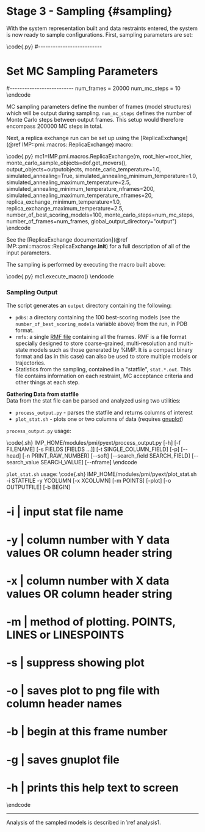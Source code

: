 Stage 3 - Sampling {#sampling}
==================

With the system representation built and data restraints entered, the system is now ready to sample configurations. First, sampling parameters are set:

\code{.py}
#--------------------------
# Set MC Sampling Parameters
#--------------------------
num_frames = 20000
num_mc_steps = 10
\endcode

MC sampling parameters define the number of frames (model structures) which will be output during sampling. `num_mc_steps` defines the number of Monte Carlo steps between output frames.  This setup would therefore encompass 200000 MC steps in total. 

Next, a replica exchange run can be set up using the [ReplicaExchange](@ref IMP::pmi::macros::ReplicaExchange) macro:

\code{.py}
mc1=IMP.pmi.macros.ReplicaExchange(m,
                                   root_hier=root_hier,
                                   monte_carlo_sample_objects=dof.get_movers(),
                                   output_objects=outputobjects,
                                   monte_carlo_temperature=1.0,
                                   simulated_annealing=True,
                                   simulated_annealing_minimum_temperature=1.0,
                                   simulated_annealing_maximum_temperature=2.5,
                                   simulated_annealing_minimum_temperature_nframes=200,
                                   simulated_annealing_maximum_temperature_nframes=20,
                                   replica_exchange_minimum_temperature=1.0,
                                   replica_exchange_maximum_temperature=2.5,
                                   number_of_best_scoring_models=100,
                                   monte_carlo_steps=num_mc_steps,
                                   number_of_frames=num_frames,
                                   global_output_directory="output")
\endcode

See the [ReplicaExchange documentation](@ref IMP::pmi::macros::ReplicaExchange.__init__)
for a full description of all of the input parameters.

The sampling is performed by executing the macro built above:

\code{.py}
mc1.execute_macro()
\endcode

### Sampling Output

The script generates an `output` directory containing the following:
* `pdbs`: a directory containing the 100 best-scoring models (see the `number_of_best_scoring_models` variable above) from the run, in PDB format.
* `rmfs`: a single [RMF file](https://integrativemodeling.org/rmf/) containing all the frames. RMF is a file format specially designed to store coarse-grained, multi-resolution and multi-state models such as those generated by %IMP. It is a compact binary format and (as in this case) can also be used to store multiple models or trajectories.
* Statistics from the sampling, contained in a "statfile", `stat.*.out`.  This file contains information on each restraint, MC acceptance criteria and other things at each step. 

**Gathering Data from statfile**  
Data from the stat file can be parsed and analyzed using two utilities: 
* `process_output.py` - parses the statfile and returns columns of interest
* `plot_stat.sh` - plots one or two columns of data (requires [gnuplot](http://www.gnuplot.info/download.html)) 

`process_output.py` usage:

\code{.sh}
IMP_HOME/modules/pmi/pyext/process_output.py [-h] [-f FILENAME] [-s FIELDS [FIELDS ...]]
                                             [-t SINGLE_COLUMN_FIELD] [-p] [--head]
                                             [-n PRINT_RAW_NUMBER] [--soft]
                                             [--search_field SEARCH_FIELD]
                                             [--search_value SEARCH_VALUE] [--nframe]
\endcode

`plot_stat.sh` usage: 
\code{.sh}
IMP_HOME/modules/pmi/pyext/plot_stat.sh -i STATFILE -y YCOLUMN [-x XCOLUMN] [-m POINTS] [-plot] [-o OUTPUTFILE] [-b BEGIN]
#
# -i | input stat file name 
# -y | column number with Y data values OR column header string 
# -x | column number with X data values OR column header string 
# -m | method of plotting. POINTS, LINES or LINESPOINTS 
# -s | suppress showing plot 
# -o | saves plot to png file with column header names 
# -b | begin at this frame number 
# -g | saves gnuplot file 
# -h | prints this help text to screen 
\endcode

---

Analysis of the sampled models is described in \ref analysis1.
